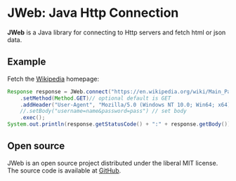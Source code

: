 # JWeb: Java Http Connection

**JWeb** is a Java library for connecting to Http servers and fetch html or json data.

## Example
Fetch the [Wikipedia](https://en.wikipedia.org/wiki/Main_Page) homepage:

```java
Response response = JWeb.connect("https://en.wikipedia.org/wiki/Main_Page")
    .setMethod(Method.GET)// optional default is GET
    .addHeader("User-Agent", "Mozilla/5.0 (Windows NT 10.0; Win64; x64) AppleWebKit/537.36 (KHTML, like Gecko) Chrome/60.0.3112.113 Safari/537.36")
    //.setBody("username=name&password=pass") // set body
    .exec();
System.out.println(response.getStatusCode() + ":" + response.getBody());
```
## Open source
JWeb is an open source project distributed under the liberal MIT license. The source code is available at [GitHub](https://github.com/sadeghpro/JWeb).